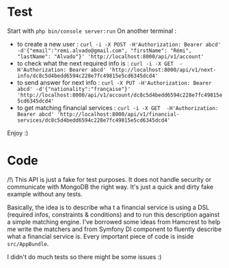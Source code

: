 # Test

Start with `php bin/console server:run`
On another terminal : 
  - to create a new user : `curl -i -X POST -H'Authorization: Bearer abcd' -d'{"email":"remi.alvado@gmail.com", "firstName": "Rémi", "lastName": "Alvado"}' 'http://localhost:8000/api/v1/account'`
  - to check what the next required info is : `curl -i -X GET  -H'Authorization: Bearer abcd' 'http://localhost:8000/api/v1/next-info/dc8c5d4bedd6594c228e7fc49815e5cd6345dcd4'`
  - to send answer for next info : `curl -X PUT -H'Authorization: Bearer abcd' -d'{"nationality":"française"}' 'http://localhost:8000/api/v1/account/dc8c5d4bedd6594c228e7fc49815e5cd6345dcd4'`
  - to get matching financial services : `curl -i -X GET  -H'Authorization: Bearer abcd' 'http://localhost:8000/api/v1/financial-services/dc8c5d4bedd6594c228e7fc49815e5cd6345dcd4'`
  
Enjoy :)

# Code

/!\ This API is just a fake for test purposes. It does not handle security or communicate with MongoDB the right way. It's just a quick and dirty fake example without any tests.

Basically, the idea is to describe wha t a financial service is using a DSL (required infos, constraints & conditions) and to run this description against a simple matching engine.
I've borrowed some ideas from Hamcrest to help me write the matchers and from Symfony DI component to fluently describe what a financial service is.
Every important piece of code is inside `src/AppBundle`.
 
I didn't do much tests so there might be some issues :)
